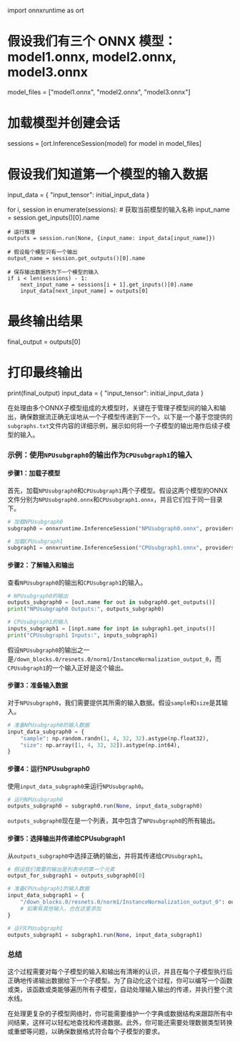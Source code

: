 import onnxruntime as ort

# 假设我们有三个 ONNX 模型：model1.onnx, model2.onnx, model3.onnx
model_files = ["model1.onnx", "model2.onnx", "model3.onnx"]

# 加载模型并创建会话
sessions = [ort.InferenceSession(model) for model in model_files]

# 假设我们知道第一个模型的输入数据
input_data = {
    "input_tensor": initial_input_data
}

for i, session in enumerate(sessions):
    # 获取当前模型的输入名称
    input_name = session.get_inputs()[0].name

    # 运行推理
    outputs = session.run(None, {input_name: input_data[input_name]})

    # 假设每个模型只有一个输出
    output_name = session.get_outputs()[0].name

    # 保存输出数据作为下一个模型的输入
    if i < len(sessions) - 1:
        next_input_name = sessions[i + 1].get_inputs()[0].name
        input_data[next_input_name] = outputs[0]

# 最终输出结果
final_output = outputs[0]

# 打印最终输出
print(final_output)
input_data = {
    "input_tensor": initial_input_data
}


在处理由多个ONNX子模型组成的大模型时，关键在于管理子模型间的输入和输出，确保数据流正确无误地从一个子模型传递到下一个。以下是一个基于您提供的`subgraphs.txt`文件内容的详细示例，展示如何将一个子模型的输出用作后续子模型的输入。

### 示例：使用`NPUsubgraph0`的输出作为`CPUsubgraph1`的输入

#### 步骤1：加载子模型

首先，加载`NPUsubgraph0`和`CPUsubgraph1`两个子模型。假设这两个模型的ONNX文件分别为`NPUsubgraph0.onnx`和`CPUsubgraph1.onnx`，并且它们位于同一目录下。

```python
# 加载NPUsubgraph0
subgraph0 = onnxruntime.InferenceSession("NPUsubgraph0.onnx", providers=providers)

# 加载CPUsubgraph1
subgraph1 = onnxruntime.InferenceSession("CPUsubgraph1.onnx", providers=providers)
```

#### 步骤2：了解输入和输出

查看`NPUsubgraph0`的输出和`CPUsubgraph1`的输入。

```python
# NPUsubgraph0的输出
outputs_subgraph0 = [out.name for out in subgraph0.get_outputs()]
print("NPUsubgraph0 Outputs:", outputs_subgraph0)

# CPUsubgraph1的输入
inputs_subgraph1 = [inpt.name for inpt in subgraph1.get_inputs()]
print("CPUsubgraph1 Inputs:", inputs_subgraph1)
```

假设`NPUsubgraph0`的输出之一是`/down_blocks.0/resnets.0/norm1/InstanceNormalization_output_0`，而`CPUsubgraph1`的一个输入正好是这个输出。

#### 步骤3：准备输入数据

对于`NPUsubgraph0`，我们需要提供其所需的输入数据。假设`sample`和`size`是其输入。

```python
# 准备NPUsubgraph0的输入数据
input_data_subgraph0 = {
    "sample": np.random.randn(1, 4, 32, 32).astype(np.float32),
    "size": np.array([1, 4, 32, 32]).astype(np.int64),
}
```

#### 步骤4：运行NPUsubgraph0

使用`input_data_subgraph0`来运行`NPUsubgraph0`。

```python
# 运行NPUsubgraph0
outputs_subgraph0 = subgraph0.run(None, input_data_subgraph0)
```

`outputs_subgraph0`现在是一个列表，其中包含了`NPUsubgraph0`的所有输出。

#### 步骤5：选择输出并传递给CPUsubgraph1

从`outputs_subgraph0`中选择正确的输出，并将其传递给`CPUsubgraph1`。

```python
# 假设我们需要的输出是列表中的第一个元素
output_for_subgraph1 = outputs_subgraph0[0]

# 准备CPUsubgraph1的输入数据
input_data_subgraph1 = {
    "/down_blocks.0/resnets.0/norm1/InstanceNormalization_output_0": output_for_subgraph1,
    # 如果有其他输入，也在这里添加
}

# 运行CPUsubgraph1
outputs_subgraph1 = subgraph1.run(None, input_data_subgraph1)
```

### 总结

这个过程需要对每个子模型的输入和输出有清晰的认识，并且在每个子模型执行后正确地传递输出数据给下一个子模型。为了自动化这个过程，你可以编写一个函数或类，该函数或类能够遍历所有子模型，自动处理输入输出的传递，并执行整个流水线。

在处理更复杂的子模型网络时，你可能需要维护一个字典或数据结构来跟踪所有中间结果，这样可以轻松地查找和传递数据。此外，你可能还需要处理数据类型转换或重塑等问题，以确保数据格式符合每个子模型的要求。